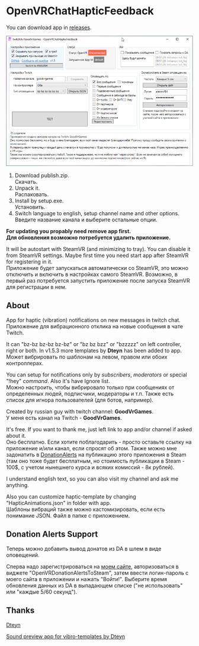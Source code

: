 # OpenVRChatHapticFeedback
You can download app in [releases](https://github.com/alextrof94/OpenVRChatHapticFeedback/releases).

![Looks like](https://github.com/alextrof94/OpenVRChatHapticFeedback/blob/main/img/window.png)

1. Download publish.zip. <br>Скачать.
2. Unpack it. <br>Распаковать.
3. Install by setup.exe. <br>Установить.
4. Switch language to english, setup channel name and other options. <br>Введите название канала и выберите остальные опции.

**For updating you propably need remove app first.**
<br>**Для обновления возможно потребуется удалить приложение.**

It will be autostart with SteamVR (and minimizing to tray). You can disable it from SteamVR settings. Maybe first time you need start app after SteamVR for registering in it. 
<br>Приложение будет запускаться автоматически со SteamVR, это можно отключить и включить в настройках самого SteamVR. Возможно, в первый раз потребуется запустить приложение после запуска SteamVR для регистрации в нем.

## About
App for haptic (vibration) notifications on new messages in twitch chat. 
<br>Приложение для вибрационного отклика на новые сообщения в чате Twitch.

It can "bz-bz bz-bz bz-bz" or "bz bz bzz" or "bzzzzz" on left controller, right or both. In v1.5.3 more templates by **Dteyn** has been added to app.
<br>Может вибрировать по шаблонам на левом, правом или обоих контроллерах.

You can setup for notifications only by *subscribers*, *moderators* or special "!hey" *command*. Also it's have Ignore list.
<br>Можно настроить, чтобы вибрировало только при сообщениях от определенных людей, подписчики, модераторы и т.п. Также есть список для игнора пользователей (для ботов, например).

Created by russian guy with twitch channel: **GoodVrGames**.
<br>У меня есть канал на Twitch - **GoodVrGames**.

It's free. If you want to thank me, just left link to app and/or channel if asked about it.
<br>Оно бесплатно. Если хотите поблагодарить - просто оставьте ссылку на приложение и/или канал, если спросят об этом. Также можно мне задонатить в [DonationAlerts](https://www.donationalerts.com/r/goodvrgames) на публикацию этого приложения в Steam (там оно тоже будет бесплатным, но стоимость публикации в Steam - 100$, с учетом нынешнего курса и всяких комиссий - 8к рублей).

I understand english text, so you can also visit my channel and ask me anything.

Also you can customize haptic-template by changing "HapticAnimations.json" in folder with app.
<br>Шаблоны вибраций также можно кастомизировать, если есть понимание JSON. Файл в папке с приложением.

## Donation Alerts Support
Теперь можно добавить вывод донатов из DA в шлем в виде оповещений. 

Сперва надо зарегистрироваться на [моем сайте](https://turnlive.ru/da/), авторизоваться в виджете "OpenVRDonationAlertsToSteam", затем ввести логин-пароль с моего сайта в приложении и нажать "Войти!". Выберите время обновления данных из DA в выпадающем списке ("не использовать" или "каждые 5/60 секунд").

## Thanks 
[Dteyn](https://github.com/Dteyn)

[Sound preview app for vibro-templates by Dteyn](https://github.com/Dteyn/HapticAnimationPreview)
